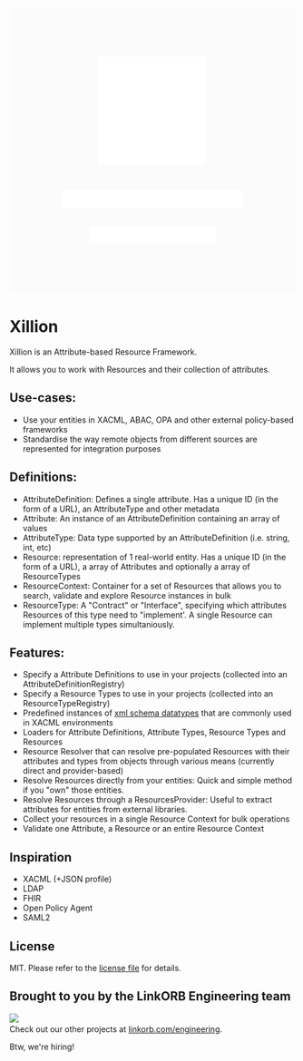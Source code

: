 <img src="assets/xillion.svg" />

Xillion
=======

Xillion is an Attribute-based Resource Framework.

It allows you to work with Resources and their collection of attributes.

## Use-cases:

* Use your entities in XACML, ABAC, OPA and other external policy-based frameworks
* Standardise the way remote objects from different sources are represented for integration purposes

## Definitions:

* AttributeDefinition: Defines a single attribute. Has a unique ID (in the form of a URL), an AttributeType and other metadata
* Attribute: An instance of an AttributeDefinition containing an array of values
* AttributeType: Data type supported by an AttributeDefinition (i.e. string, int, etc)
* Resource: representation of 1 real-world entity. Has a unique ID (in the form of a URL), a array of Attributes and optionally a array of ResourceTypes
* ResourceContext: Container for a set of Resources that allows you to search, validate and explore Resource instances in bulk
* ResourceType: A "Contract" or "Interface", specifying which attributes Resources of this type need to "implement'. A single Resource can implement multiple types simultaniously.

## Features:

* Specify a Attribute Definitions to use in your projects (collected into an AttributeDefinitionRegistry)
* Specify a Resource Types to use in your projects (collected into an ResourceTypeRegistry)
* Predefined instances of [xml schema datatypes](https://www.w3.org/TR/xmlschema-2/) that are commonly used in XACML environments
* Loaders for Attribute Definitions, Attribute Types, Resource Types and Resources
* Resource Resolver that can resolve pre-populated Resources with their attributes and types from objects through various means (currently direct and provider-based)
* Resolve Resources directly from your entities: Quick and simple method if you "own" those entities.
* Resolve Resources through a ResourcesProvider: Useful to extract attributes for entities from external libraries.
* Collect your resources in a single Resource Context for bulk operations
* Validate one Attribute, a Resource or an entire Resource Context

## Inspiration

* XACML (+JSON profile)
* LDAP
* FHIR
* Open Policy Agent
* SAML2

## License

MIT. Please refer to the [license file](LICENSE) for details.

## Brought to you by the LinkORB Engineering team

<img src="http://www.linkorb.com/d/meta/tier1/images/linkorbengineering-logo.png" width="200px" /><br />
Check out our other projects at [linkorb.com/engineering](http://www.linkorb.com/engineering).

Btw, we're hiring!
